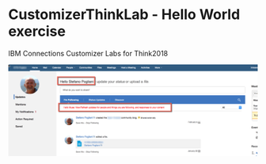# CustomizerThinkLab - Hello World exercise
IBM Connections Customizer Labs for Think2018

![target](docs/target.gif)
